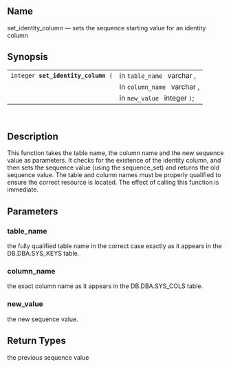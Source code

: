 <div id="fn_set_identity_column" class="refentry">

<div class="titlepage">

</div>

<div class="refnamediv">

## Name

set_identity_column — sets the sequence starting value for an identity
column

</div>

<div class="refsynopsisdiv">

## Synopsis

<div id="fsyn_set_identity_column" class="funcsynopsis">

|                                         |                              |
|-----------------------------------------|------------------------------|
| `integer `**`set_identity_column`**` (` | in `table_name ` varchar ,   |
|                                         | in `column_name ` varchar ,  |
|                                         | in `new_value ` integer `)`; |

<div class="funcprototype-spacer">

 

</div>

</div>

</div>

<div id="desc_set_identity_column" class="refsect1">

## Description

This function takes the table name, the column name and the new sequence
value as parameters. It checks for the existence of the identity column,
and then sets the sequence value (using the sequence_set) and returns
the old sequence value. The table and column names must be properly
qualified to ensure the correct resource is located. The effect of
calling this function is immediate.

</div>

<div id="params_set_identity_column" class="refsect1">

## Parameters

<div id="id109830" class="refsect2">

### table_name

the fully qualified table name in the correct case exactly as it appears
in the DB.DBA.SYS_KEYS table.

</div>

<div id="id109833" class="refsect2">

### column_name

the exact column name as it appears in the DB.DBA.SYS_COLS table.

</div>

<div id="id109836" class="refsect2">

### new_value

the new sequence value.

</div>

</div>

<div id="ret_set_identity_column" class="refsect1">

## Return Types

the previous sequence value

</div>

</div>
